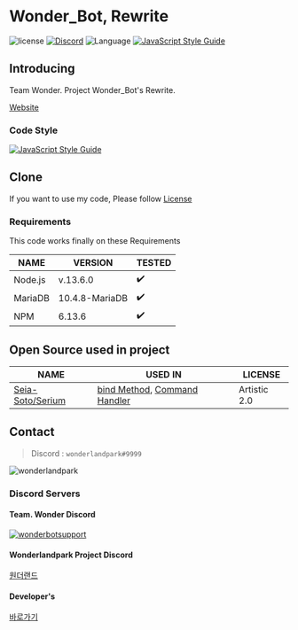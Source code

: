 # Wonder_Bot, Rewrite

![license](https://img.shields.io/github/license/wonderlandpark/wonderbot)
[![Discord](https://discordapp.com/api/guilds/512553485766492171/embed.png)](https://invite.gg/wonderbot)
![Language](https://img.shields.io/badge/language-Javascript,%20Node.js-brightgreen) [![JavaScript Style Guide](https://img.shields.io/badge/code_style-standard-brightgreen.svg)](https://standardjs.com)

## Introducing

Team Wonder.  Project Wonder_Bot's Rewrite.

[Website](https://wonderbot.xyz)

### Code Style

[![JavaScript Style Guide](https://cdn.rawgit.com/standard/standard/master/badge.svg)](https://github.com/standard/standard)

## Clone

If you want to use my code, Please follow [License](LICENSE)

### Requirements

This code works finally on these Requirements

| NAME    | VERSION        | TESTED             |
| ------- | -------------- | ------------------ |
| Node.js | v.13.6.0       | :heavy_check_mark: |
| MariaDB | 10.4.8-MariaDB | :heavy_check_mark: |
| NPM     | 6.13.6         | :heavy_check_mark: |

## Open Source used in project

| NAME                                                    | USED IN                                                                                                                                                                                                                                                          | LICENSE      |
| ------------------------------------------------------- | ---------------------------------------------------------------------------------------------------------------------------------------------------------------------------------------------------------------------------------------------------------------- | ------------ |
| [Seia-Soto/Serium](https://github.com/Seia-Soto/Serium) | [bind Method](https://github.com/wonderlandpark/wonderbot/blob/3f734bcac06ee6a8b2e92ea5baf8a4a13d7833e3/index.js#L44-L55), [Command Handler](https://github.com/wonderlandpark/wonderbot/blob/3f734bcac06ee6a8b2e92ea5baf8a4a13d7833e3/commands/index.js#L1-L25) | Artistic 2.0 |

## Contact

> Discord : `wonderlandpark#9999`

![wonderlandpark](https://cdn.discordapp.com/avatars/285185716240252929/f50a084aaa45c57699c3dba1b7846122.png?size=256) 


### Discord Servers

#### Team. Wonder Discord

[![wonderbotsupport](https://discordapp.com/api/guilds/470028725287780352/embed.png?style=banner2)](https://discord.wonderbot.xyz)

#### Wonderlandpark Project Discord

[원더랜드](https://discord.gg/y6Yqeav)

#### Developer's 
[바로가기](https://dev.wonderbot.xyz)                   